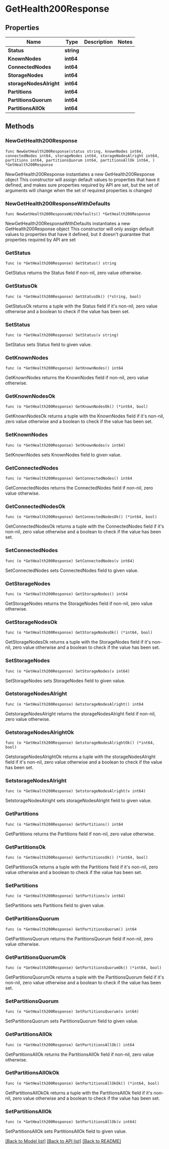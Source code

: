 # GetHealth200Response

## Properties

Name | Type | Description | Notes
------------ | ------------- | ------------- | -------------
**Status** | **string** |  | 
**KnownNodes** | **int64** |  | 
**ConnectedNodes** | **int64** |  | 
**StorageNodes** | **int64** |  | 
**storageNodesAlright** | **int64** |  | 
**Partitions** | **int64** |  | 
**PartitionsQuorum** | **int64** |  | 
**PartitionsAllOk** | **int64** |  | 

## Methods

### NewGetHealth200Response

`func NewGetHealth200Response(status string, knownNodes int64, connectedNodes int64, storageNodes int64, storageNodesAlright int64, partitions int64, partitionsQuorum int64, partitionsAllOk int64, ) *GetHealth200Response`

NewGetHealth200Response instantiates a new GetHealth200Response object
This constructor will assign default values to properties that have it defined,
and makes sure properties required by API are set, but the set of arguments
will change when the set of required properties is changed

### NewGetHealth200ResponseWithDefaults

`func NewGetHealth200ResponseWithDefaults() *GetHealth200Response`

NewGetHealth200ResponseWithDefaults instantiates a new GetHealth200Response object
This constructor will only assign default values to properties that have it defined,
but it doesn't guarantee that properties required by API are set

### GetStatus

`func (o *GetHealth200Response) GetStatus() string`

GetStatus returns the Status field if non-nil, zero value otherwise.

### GetStatusOk

`func (o *GetHealth200Response) GetStatusOk() (*string, bool)`

GetStatusOk returns a tuple with the Status field if it's non-nil, zero value otherwise
and a boolean to check if the value has been set.

### SetStatus

`func (o *GetHealth200Response) SetStatus(v string)`

SetStatus sets Status field to given value.


### GetKnownNodes

`func (o *GetHealth200Response) GetKnownNodes() int64`

GetKnownNodes returns the KnownNodes field if non-nil, zero value otherwise.

### GetKnownNodesOk

`func (o *GetHealth200Response) GetKnownNodesOk() (*int64, bool)`

GetKnownNodesOk returns a tuple with the KnownNodes field if it's non-nil, zero value otherwise
and a boolean to check if the value has been set.

### SetKnownNodes

`func (o *GetHealth200Response) SetKnownNodes(v int64)`

SetKnownNodes sets KnownNodes field to given value.


### GetConnectedNodes

`func (o *GetHealth200Response) GetConnectedNodes() int64`

GetConnectedNodes returns the ConnectedNodes field if non-nil, zero value otherwise.

### GetConnectedNodesOk

`func (o *GetHealth200Response) GetConnectedNodesOk() (*int64, bool)`

GetConnectedNodesOk returns a tuple with the ConnectedNodes field if it's non-nil, zero value otherwise
and a boolean to check if the value has been set.

### SetConnectedNodes

`func (o *GetHealth200Response) SetConnectedNodes(v int64)`

SetConnectedNodes sets ConnectedNodes field to given value.


### GetStorageNodes

`func (o *GetHealth200Response) GetStorageNodes() int64`

GetStorageNodes returns the StorageNodes field if non-nil, zero value otherwise.

### GetStorageNodesOk

`func (o *GetHealth200Response) GetStorageNodesOk() (*int64, bool)`

GetStorageNodesOk returns a tuple with the StorageNodes field if it's non-nil, zero value otherwise
and a boolean to check if the value has been set.

### SetStorageNodes

`func (o *GetHealth200Response) SetStorageNodes(v int64)`

SetStorageNodes sets StorageNodes field to given value.


### GetstorageNodesAlright

`func (o *GetHealth200Response) GetstorageNodesAlright() int64`

GetstorageNodesAlright returns the storageNodesAlright field if non-nil, zero value otherwise.

### GetstorageNodesAlrightOk

`func (o *GetHealth200Response) GetstorageNodesAlrightOk() (*int64, bool)`

GetstorageNodesAlrightOk returns a tuple with the storageNodesAlright field if it's non-nil, zero value otherwise
and a boolean to check if the value has been set.

### SetstorageNodesAlright

`func (o *GetHealth200Response) SetstorageNodesAlright(v int64)`

SetstorageNodesAlright sets storageNodesAlright field to given value.


### GetPartitions

`func (o *GetHealth200Response) GetPartitions() int64`

GetPartitions returns the Partitions field if non-nil, zero value otherwise.

### GetPartitionsOk

`func (o *GetHealth200Response) GetPartitionsOk() (*int64, bool)`

GetPartitionsOk returns a tuple with the Partitions field if it's non-nil, zero value otherwise
and a boolean to check if the value has been set.

### SetPartitions

`func (o *GetHealth200Response) SetPartitions(v int64)`

SetPartitions sets Partitions field to given value.


### GetPartitionsQuorum

`func (o *GetHealth200Response) GetPartitionsQuorum() int64`

GetPartitionsQuorum returns the PartitionsQuorum field if non-nil, zero value otherwise.

### GetPartitionsQuorumOk

`func (o *GetHealth200Response) GetPartitionsQuorumOk() (*int64, bool)`

GetPartitionsQuorumOk returns a tuple with the PartitionsQuorum field if it's non-nil, zero value otherwise
and a boolean to check if the value has been set.

### SetPartitionsQuorum

`func (o *GetHealth200Response) SetPartitionsQuorum(v int64)`

SetPartitionsQuorum sets PartitionsQuorum field to given value.


### GetPartitionsAllOk

`func (o *GetHealth200Response) GetPartitionsAllOk() int64`

GetPartitionsAllOk returns the PartitionsAllOk field if non-nil, zero value otherwise.

### GetPartitionsAllOkOk

`func (o *GetHealth200Response) GetPartitionsAllOkOk() (*int64, bool)`

GetPartitionsAllOkOk returns a tuple with the PartitionsAllOk field if it's non-nil, zero value otherwise
and a boolean to check if the value has been set.

### SetPartitionsAllOk

`func (o *GetHealth200Response) SetPartitionsAllOk(v int64)`

SetPartitionsAllOk sets PartitionsAllOk field to given value.



[[Back to Model list]](../README.md#documentation-for-models) [[Back to API list]](../README.md#documentation-for-api-endpoints) [[Back to README]](../README.md)


